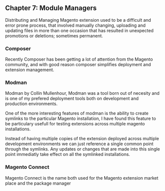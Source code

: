 Chapter 7: Module Managers
---------------

Distributing and Managing Magento extension used to be a difficult and error prone process, that 
involved manually changing, uploading and updating files in more than one occasion that has resulted 
in unexpected promotions or deletions; sometimes permanent.

### Composer

Recently Composer has been getting a lot of attention from the Magento community, and with good reason
composer simplifies deployment and extension management. 

### Modman

Modman by Collin Mullenhour, Modman was a tool born out of necesity and is one of my prefered deployment
tools both on development and production environments.

One of the more interesting features of modman is the ability to create symlinks to the particular 
Magento installation, I have found this feature to be particulary usefull for testing extensions across 
multiple magento installations. 

Instead of having multiple copies of the extension deployed across multiple development environments we 
can  just reference a single common point through the symlinks. Any updates or changes that are made into 
this single point immediatly take effect on all the symlinked installations.



### Magento Connect

Magento Connect is the name both used for the Magento extension market place and the package manager 